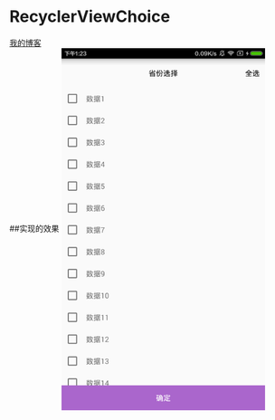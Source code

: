 # RecyclerViewChoice
[我的博客](https://blog.csdn.net/qq_32895969)  
##实现的效果
<img src="https://github.com/zylgithub/RecyclerViewChoice/blob/master/pic/shilitu.png" width = "360" height = "640" div align=center />
